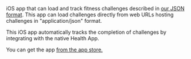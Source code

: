 iOS app that can load and track fitness challenges described in [our JSON format](https://github.com/sessions-io/challenge-spec). 
This app can load challenges directly from web URLs hosting challenges in "application/json" format.

This iOS app automatically tracks the completion of challenges by integrating with the native Health App.

You can get the app [from the app store.](https://itunes.apple.com/us/app/sessions-io/id1071908454?)
